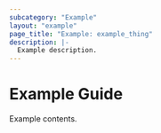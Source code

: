 ```yaml
---
subcategory: "Example"
layout: "example"
page_title: "Example: example_thing"
description: |-
  Example description.
---
```


# Example Guide

Example contents.
